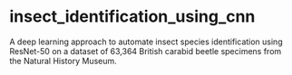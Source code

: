 # insect_identification_using_cnn
  A deep learning approach to automate insect species identification using ResNet-50 on a dataset of 63,364 British carabid beetle specimens from the Natural History Museum.
